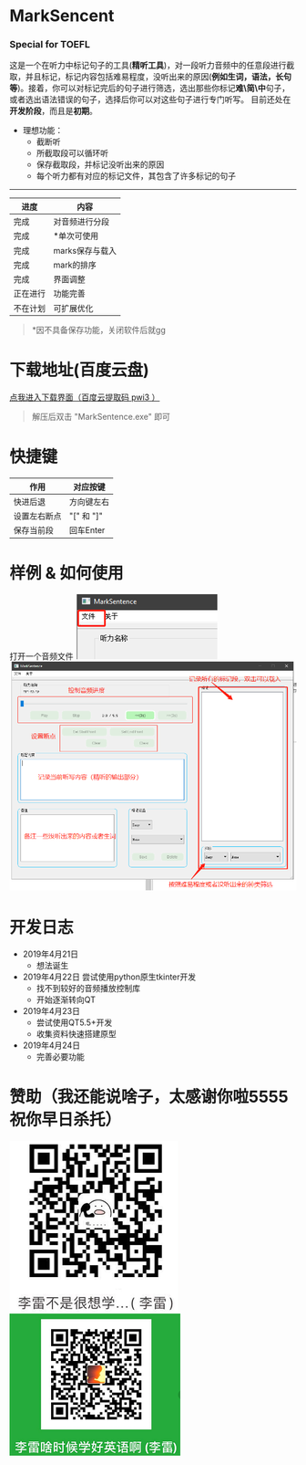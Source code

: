 # MarkSencent
### Special for TOEFL

这是一个在听力中标记句子的工具(**精听工具**)，对一段听力音频中的任意段进行截取，并且标记，标记内容包括难易程度，没听出来的原因(**例如生词，语法，长句等**)。接着，你可以对标记完后的句子进行筛选，选出那些你标记**难\简\中**句子，或者选出语法错误的句子，选择后你可以对这些句子进行专门听写。 目前还处在**开发阶段**，而且是**初期**。

- 理想功能：
	- 截断听
	- 所截取段可以循环听
	- 保存截取段，并标记没听出来的原因
	- 每个听力都有对应的标记文件，其包含了许多标记的句子
	
---
| 进度 | 内容 | 
| ------ | ------ |
| 完成 | 对音频进行分段 |
| 完成 | *单次可使用 | 
| 完成 | marks保存与载入 |  
| 完成 | mark的排序 |
| 完成 | 界面调整 |
| 正在进行 | 功能完善 |
| 不在计划 | 可扩展优化 |

> *因不具备保存功能，关闭软件后就gg

# 下载地址(百度云盘)

[点我进入下载界面（百度云提取码 pwi3 ）](https://pan.baidu.com/s/1Zx4Pp9y0aag33MZuAqc6Vw)

> 解压后双击 "MarkSentence.exe" 即可

# 快捷键

|作用|	对应按键|
| ------ | ------ |
|快进后退	|方向键左右|
|设置左右断点|	"[" 和 "]"|
|保存当前段	|回车Enter|

# 样例 & 如何使用
打开一个音频文件
![](./samples/use00.png)
![](./samples/use01.png)

# 开发日志
- 2019年4月21日 
	- 想法诞生
- 2019年4月22日 尝试使用python原生tkinter开发
	- 找不到较好的音频播放控制库
	- 开始逐渐转向QT
- 2019年4月23日 
	- 尝试使用QT5.5+开发
	- 收集资料快速搭建原型
- 2019年4月24日 
	- 完善必要功能

# 赞助（我还能说啥子，太感谢你啦5555 祝你早日杀托）
![](./samples/pay_ali.png)
![](./samples/pay_wechat.png)

